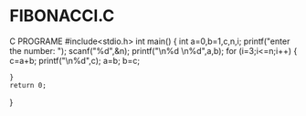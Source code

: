 # FIBONACCI.C
C PROGRAME
#include<stdio.h>
int main()
{
	int a=0,b=1,c,n,i;
	printf("enter the number: ");
	scanf("%d",&n);
	printf("\n%d \n%d",a,b);
	for (i=3;i<=n;i++)
	{
		c=a+b;
		printf("\n%d",c);
		a=b;
		b=c;
		
	}
	return 0;
}
